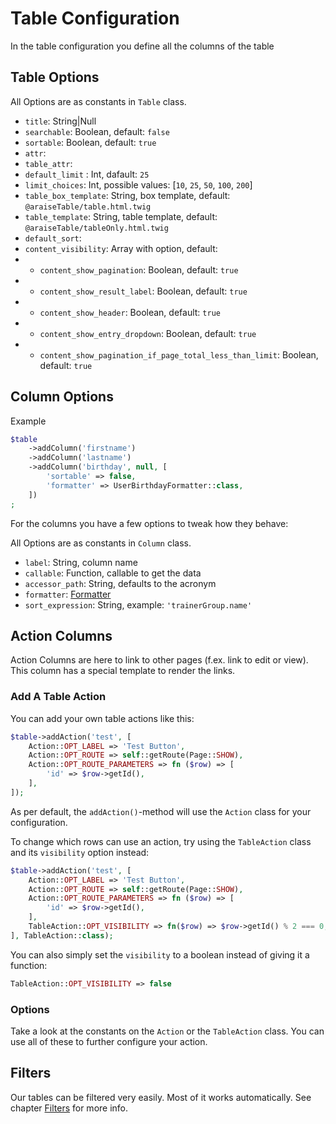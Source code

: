 # Table Configuration

In the table configuration you define all the columns of the table

## Table Options

All Options are as constants in `Table` class.

- `title`: String|Null
- `searchable`: Boolean, default: `false`
- `sortable`: Boolean, default: `true`
- `attr`:
- `table_attr`: 
- `default_limit` : Int, dafault: `25`
- `limit_choices`:  Int, possible values: [`10`, `25`, `50`, `100`, `200`]
- `table_box_template`: String, box template, default: `@araiseTable/table.html.twig`
- `table_template`: String, table template, default:  `@araiseTable/tableOnly.html.twig`
- `default_sort`:
- `content_visibility`: Array with option, default:
- - `content_show_pagination`: Boolean, default: `true`
- - `content_show_result_label`: Boolean, default: `true`
- - `content_show_header`: Boolean, default: `true`
- - `content_show_entry_dropdown`: Boolean, default: `true`
- - `content_show_pagination_if_page_total_less_than_limit`: Boolean, default: `true`


## Column Options

Example
```php
$table
    ->addColumn('firstname')
    ->addColumn('lastname')
    ->addColumn('birthday', null, [
        'sortable' => false,
        'formatter' => UserBirthdayFormatter::class,
    ])
;
```

For the columns you have a few options to tweak how they behave:

All Options are as constants in `Column` class.

- `label`: String, column name
- `callable`: Function, callable to get the data
- `accessor_path`: String, defaults to the acronym
- `formatter`: [Formatter](formatter.md)
- `sort_expression`: String, example: `'trainerGroup.name'`

## Action Columns

Action Columns are here to link to other pages (f.ex. link to edit or view).
This column has a special template to render the links.

### Add A Table Action
You can add your own table actions like this:
```php
$table->addAction('test', [
    Action::OPT_LABEL => 'Test Button',
    Action::OPT_ROUTE => self::getRoute(Page::SHOW),
    Action::OPT_ROUTE_PARAMETERS => fn ($row) => [
        'id' => $row->getId(),
    ],
]);
```
As per default, the `addAction()`-method will use the `Action` class for your configuration.

To change which rows can use an action, try using the `TableAction` class and its `visibility` option instead:
```php
$table->addAction('test', [
    Action::OPT_LABEL => 'Test Button',
    Action::OPT_ROUTE => self::getRoute(Page::SHOW),
    Action::OPT_ROUTE_PARAMETERS => fn ($row) => [
        'id' => $row->getId(),
    ],
    TableAction::OPT_VISIBILITY => fn($row) => $row->getId() % 2 === 0,
], TableAction::class);
```
You can also simply set the `visibility` to a boolean instead of giving it a function:
```php
TableAction::OPT_VISIBILITY => false
```

### Options
Take a look at the constants on the `Action` or the `TableAction` class.
You can use all of these to further configure your action.

## Filters

Our tables can be filtered very easily. Most of it works automatically. See chapter [Filters](filters.md) for more info. 

